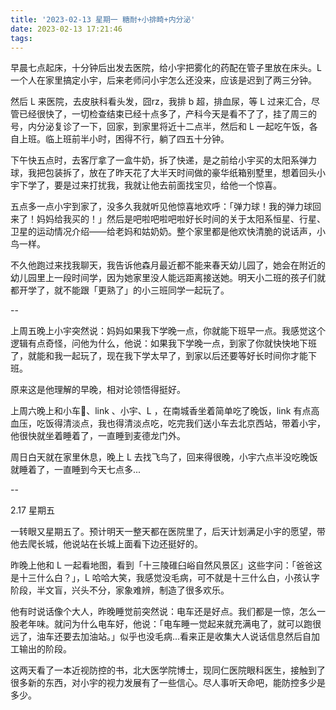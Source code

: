 ```yaml
---
title: '2023-02-13 星期一 糖耐+小排畸+内分泌'
date: 2023-02-13 17:21:46
tags:
---
```


早晨七点起床，十分钟后出发去医院，给小宇把雾化的药配在管子里放在床头。L 一个人在家里搞定小宇，后来老师问小宇怎么还没来，应该是迟到了两三分钟。

然后 L 来医院，去皮肤科看头发，囧rz，我排 b 超，排血尿，等 L 过来汇合，尽管已经很快了，一切检查结束已经十点多了，产科今天是看不了了，挂了周三的号，内分泌复诊了一下，回家，到家里将近十二点半，然后和 L 一起吃午饭，各自上班。临上班前半小时，困得不行，躺了四五十分钟。

下午快五点时，去客厅拿了一盒牛奶，拆了快递，是之前给小宇买的太阳系弹力球，我把包装拆了，放在了昨天花了大半天时间做的豪华纸箱别墅里，想着回头小宇下学了，要是过来打扰我，我就让他去前面找宝贝，给他一个惊喜。

五点多一点小宇到家了，没多久我就听见他惊喜地欢呼：「弹力球！我的弹力球回来了！妈妈给我买的！」然后是吧啦吧啦吧啦好长时间的关于太阳系恒星、行星、卫星的运动情况介绍——给老妈和姑奶奶。整个家里都是他欢快清脆的说话声，小鸟一样。

不久他跑过来找我聊天，我告诉他森月最近都不能来春天幼儿园了，她会在附近的幼儿园里上一段时间学，因为她家里没人能远距离接送她。明天小二班的孩子们就都开学了，就不能跟「更熟了」的小三班同学一起玩了。

--

上周五晚上小宇突然说：妈妈如果我下学晚一点，你就能下班早一点。我感觉这个逻辑有点奇怪，问他为什么，他说：如果我下学晚一点，到家了你就快快地下班了，就能和我一起玩了，现在我下学太早了，到家以后还要等好长时间你才能下班。

原来这是他理解的早晚，相对论领悟得挺好。

上周六晚上和小车🚗、link 、小宇、L ，在南城香坐着简单吃了晚饭，link 有点高血压，吃饭得清淡点，我也得清淡点吃，吃完我们送小车去北京西站，带着小宇，他很快就坐着睡着了，一直睡到麦德龙门外。

周日白天就在家里休息，晚上 L 去找飞鸟了，回来得很晚，小宇六点半没吃晚饭就睡着了，一直睡到今天七点多...

--

2.17 星期五

一转眼又星期五了。预计明天一整天都在医院里了，后天计划满足小宇的愿望，带他去爬长城，他说站在长城上面看下边还挺好的。

昨晚上他和 L 一起看地图，看到「十三陵碓臼峪自然风景区」这些字问：「爸爸这是十三什么白？」，L 哈哈大笑，我感觉没毛病，可不就是十三什么白，小孩认字阶段，半文盲，兴头不分，家象难辨，制造了很多欢乐。

他有时说话像个大人，昨晚睡觉前突然说：电车还是好点。我们都是一惊，怎么一股老年味。就问为什么电车好，他说：「电车睡一觉起来就充满电了，就可以跑很远了，油车还要去加油站。」似乎也没毛病...看来正是收集大人说话信息然后自加工输出的阶段。

这两天看了一本近视防控的书，北大医学院博士，现同仁医院眼科医生，接触到了很多新的东西，对小宇的视力发展有了一些信心。尽人事听天命吧，能防控多少是多少。


